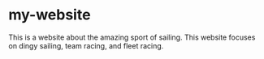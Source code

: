 # my-website

This is a website about the amazing sport of sailing. This website focuses on dingy sailing, team racing, and fleet racing. 
